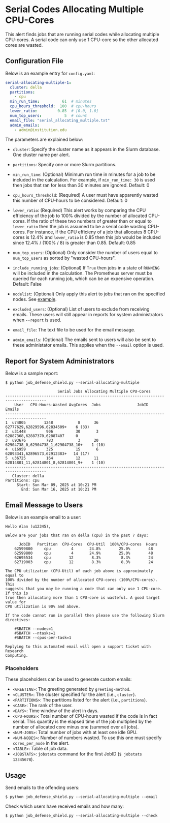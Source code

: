 # Serial Codes Allocating Multiple CPU-Cores

This alert finds jobs that are running serial codes while allocating multiple CPU-cores. A serial code can only use 1 CPU-core so the other allocated cores are wasted.

## Configuration File

Below is an example entry for `config.yaml`:

```yaml
serial-allocating-multiple-1:
  cluster: della
  partitions:
    - cpu
  min_run_time:          61  # minutes
  cpu_hours_threshold:  100  # cpu-hours
  lower_ratio:         0.85  # [0.0, 1.0]
  num_top_users:          5  # count
  email_file: "serial_allocating_multiple.txt"
  admin_emails:
    - admin@institution.edu
```

The parameters are explained below:

- `cluster`: Specify the cluster name as it appears in the Slurm database. One cluster name
per alert.

- `partitions`: Specify one or more Slurm partitions.

- `min_run_time`: (Optional) Minimum run time in minutes for a job to be included in the calculation. For example, if `min_run_time: 30` is used then jobs that ran for less than 30 minutes are ignored. Default: 0

- `cpu_hours_threshold`: (Required) A user must have apparently wasted this number of CPU-hours to be considered. Default: 0

- `lower_ratio`: (Required) This alert works by comparing the CPU efficiency of the job to 100% divided by the number of allocated CPU-cores. If the ratio of these two numbers of greater than or equal to `lower_ratio` then the job is assumed to be a serial code wasting CPU-cores. For instance, if the CPU efficieny of a job that allocates 8 CPU-cores is 12.4% and `lower_ratio` is 0.85 then this job would be included since 12.4% / (100% / 8) is greater than 0.85. Default: 0.85

- `num_top_users`: (Optional) Only consider the number of users equal to `num_top_users` as sorted by "wasted CPU-hours".

- `include_running_jobs`: (Optional) If `True` then jobs in a state of `RUNNING` will be included in the calculation. The Prometheus server must be queried for each running job, which can be an expensive operation. Default: False

- `nodelist`: (Optional) Only apply this alert to jobs that ran on the specified nodes. See [example](../nodelist.md).

- `excluded_users`: (Optional) List of users to exclude from receiving emails. These users will still appear
in reports for system administrators when `--report` is used.

- `email_file`: The text file to be used for the email message.

- `admin_emails`: (Optional) The emails sent to users will also be sent to these administator emails. This applies
when the `--email` option is used.

## Report for System Administrators

Below is a sample report:

```
$ python job_defense_shield.py --serial-allocating-multiple

                       Serial Jobs Allocating Multiple CPU-Cores                        
----------------------------------------------------------------------------------------
    User   CPU-Hours-Wasted AvgCores  Jobs                JobID                  Emails 
----------------------------------------------------------------------------------------
1  u74805        1248           8      36          62777629,62829596,62834509+    6 (33)
2  u31448         906          30       3          62887368,62887370,62887407     0     
3  u93676         783           3      20   62904738_0,62904738_1,62904738_10+    1 (10)
4  u16959         325          15       6          62893341,62896573,62912383+   14 (17)
5  u36725         164          12      11   62814801_11,62814801_8,62814801_9+    1 (10)
----------------------------------------------------------------------------------------
   Cluster: della
Partitions: cpu
     Start: Sun Mar 09, 2025 at 10:21 PM
       End: Sun Mar 16, 2025 at 10:21 PM
```


## Email Message to Users

Below is an example email to a user:

```
Hello Alan (u12345),

Below are your jobs that ran on della (cpu) in the past 7 days:

      JobID   Partition  CPU-Cores  CPU-Util  100%/CPU-cores  Hours
    62599800     cpu         4       24.8%        25.0%        48  
    62599800     cpu         4       24.9%        25.0%        48  
    62695534     cpu        12        8.3%         8.3%        24  
    62719003     cpu        12        8.3%         8.3%        24  

The CPU utilization (CPU-Util) of each job above is approximately equal to
100% divided by the number of allocated CPU-cores (100%/CPU-cores). This
suggests that you may be running a code that can only use 1 CPU-core. If this is
true then allocating more than 1 CPU-core is wasteful. A good target value for
CPU utilization is 90% and above.

If the code cannot run in parallel then please use the following Slurm
directives:

    #SBATCH --nodes=1
    #SBATCH --ntasks=1
    #SBATCH --cpus-per-task=1

Replying to this automated email will open a support ticket with Research
Computing.
```

### Placeholders

These placeholders can be used to generate custom emails:

- `<GREETING>`: The greeting generated by `greeting-method`.
- `<CLUSTER>`: The cluster specified for the alert (i.e., `cluster`).
- `<PARTITIONS>`: The partitions listed for the alert (i.e., `partitions`).
- `<CASE>`: The rank of the user.
- `<DAYS>`: Time window of the alert in days.
- `<CPU-HOURS>`: Total number of CPU-hours wasted if the code is in fact serial. This quantity is the elapsed time of the job multiplied by the number of allocated core minus one (summed over all jobs).
- `<NUM-JOBS>`: Total number of jobs with at least one idle GPU.
- `<NUM-NODES>`: Number of numbers wasted. To use this one must specify `cores_per_node` in the alert.
- `<TABLE>`: Table of job data.
- `<JOBSTATS>`: `jobstats` command for the first JobID (`$ jobstats 12345678`).

## Usage

Send emails to the offending users:

```
$ python job_defense_shield.py --serial-allocating-multiple --email
```

Check which users have received emails and how many:

```
$ python job_defense_shield.py --serial-allocating-multiple --check
```
